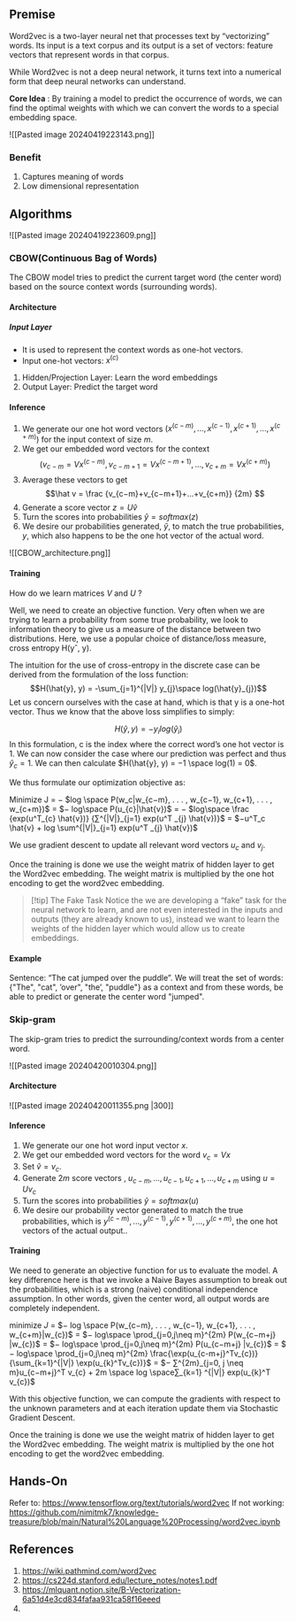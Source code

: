 ## Premise
Word2vec is a two-layer neural net that processes text by “vectorizing” words. Its input is a text corpus and its output is a set of vectors: feature vectors that represent words in that corpus. 

While Word2vec is not a deep neural network, it turns text into a numerical form that deep neural networks can understand.

**Core Idea** : By training a model to predict the occurrence of words, we can find the optimal weights with which we can convert the words to a special embedding space.

![[Pasted image 20240419223143.png]]
### Benefit
1. Captures meaning of words
2. Low dimensional representation

## Algorithms

![[Pasted image 20240419223609.png]]

### CBOW(Continuous Bag of Words)
The CBOW model tries to predict the current target word (the center word) based on the source context words (surrounding words).

#### Architecture
##### Input Layer
- It is used to represent the context words as one-hot vectors.
- Input one-hot vectors: $x^{(c)}$


1. Hidden/Projection Layer: Learn the word embeddings
2. Output Layer: Predict the target word
#### Inference
1. We generate our one hot word vectors $(x^{(c−m)} , . . . , x^{(c−1)} , x^{(c+1)} , . . . , x^{(c+m)} )$ for the input context of size $m$. 
2. We get our embedded word vectors for the context $$(v_{c−m} = Vx^ {(c−m)} , v_{c−m+1} = Vx^{(c−m+1)} , . . ., v_{c+m} = Vx ^{(c+m)})$$
3. Average these vectors to get $$\hat v = \frac {v_{c−m}+v_{c−m+1}+...+v_{c+m}} {2m} $$
4. Generate a score vector $z = U\hat v$
5. Turn the scores into probabilities $\hat y = softmax(z)$
6. We desire our probabilities generated, $\hat{y}$, to match the true probabilities, $y$, which also happens to be the one hot vector of the actual word. 

![[CBOW_architecture.png]]
#### Training
How do we learn matrices $V$ and $U$ ?

Well, we need to create an objective function. Very often when we
are trying to learn a probability from some true probability, we look
to information theory to give us a measure of the distance between
two distributions. Here, we use a popular choice of distance/loss
measure, cross entropy H(yˆ, y).

The intuition for the use of cross-entropy in the discrete case can
be derived from the formulation of the loss function:
$$H(\hat{y}, y) = -\sum_{j=1}^{|V|} y_{j}\space log(\hat{y}_{j})$$
Let us concern ourselves with the case at hand, which is that y is
a one-hot vector. Thus we know that the above loss simplifies to
simply:

$$H(\hat{y}, y) = −y_{i} log(\hat{y}_i)$$
In this formulation, c is the index where the correct word’s one hot vector is 1. We can now consider the case where our prediction was perfect and thus $\hat{y}_c = 1$. We can then calculate $H(\hat{y}, y) = −1 \space log(1) = 0$. 

 We thus formulate our optimization objective as: 
 
 Minimize J
  = − $log \space P(w_c|w_{c−m}, . . . , w_{c−1}, w_{c+1}, . . . , w_{c+m})$
  = $− log\space P(u_{c}|\hat{v})$ 
  = − $log\space \frac {exp(u^T_{c} \hat{v})} {∑^{|V|}_{j=1} exp(u^T _{j} \hat{v})}$
  = $−u^T_c \hat{v} + log \sum^{|V|}_{j=1} exp(u^T _{j} \hat{v})$

We use gradient descent to update all relevant word vectors $u_c$ and $v_j$.

Once the training is done we use the weight matrix of hidden layer to get the Word2vec embedding. The weight matrix is multiplied by the one hot encoding to get the word2vec embedding.

>[!tip] The Fake Task
> Notice the we are developing a “fake” task for the neural network to learn, and are not even interested in the inputs and outputs (they are already known to us), instead we want to learn the weights of the hidden layer which would allow us to create embeddings.

#### Example
Sentence: “The cat jumped over the puddle”. We will treat the set of words: {"The", "cat", ’over", "the’, "puddle"} as a context and from these words, be able to predict or generate the center word "jumped".

### Skip-gram
The skip-gram tries to predict the surrounding/context words from a center word. 

![[Pasted image 20240420010304.png]]

#### Architecture
![[Pasted image 20240420011355.png |300]]

#### Inference
1. We generate our one hot word input vector $x$. 
2. We get our embedded word vectors for the word $v_{c} = Vx$
3. Set $\hat v = v_c$.
4. Generate $2m$ score vectors , $u_{c−m}, . . . , u_{c−1}, u_{c+1}, . . . , u_{c+m}$ using $u = Uv_c$
5. Turn the scores into probabilities $\hat y = softmax(u)$
6. We desire our probability vector generated to match the true probabilities, which is $y^{(c−m)} , . . . , y^{(c−1)} , y^{(c+1)} , . . . , y ^{(c+m)}$, the one hot vectors of the actual output.. 

#### Training
We need to generate an objective function for us to evaluate the model. A key difference here is that we invoke a Naive Bayes assumption to break out the probabilities, which is a strong (naive) conditional independence assumption. In other words, given the center word, all output words are completely independent.

minimize $J$ 
= $− log \space P(w_{c−m}, . . . , w_{c−1}, w_{c+1}, . . . , w_{c+m}|w_{c})$
= $− log\space \prod_{j=0,j\neq m}^{2m} P(w_{c−m+j} |w_{c})$ 
= $− log\space \prod_{j=0,j\neq m}^{2m} P(u_{c−m+j} |v_{c})$ 
= $− log\space \prod_{j=0,j\neq m}^{2m} \frac{\exp(u_{c-m+j}^Tv_{c})}{\sum_{k=1}^{|V|} \exp(u_{k}^Tv_{c})}$
= $− ∑^{2m}_{j=0, j \neq m}u_{c−m+j}^T v_{c} + 2m \space log \space∑_{k=1} ^{|V|} exp(u_{k}^T v_{c})$

With this objective function, we can compute the gradients with respect to the unknown parameters and at each iteration update them via Stochastic Gradient Descent.

Once the training is done we use the weight matrix of hidden layer to get the Word2vec embedding. The weight matrix is multiplied by the one hot encoding to get the word2vec embedding.

## Hands-On
Refer to: https://www.tensorflow.org/text/tutorials/word2vec 
If not working: https://github.com/nimitmk7/knowledge-treasure/blob/main/Natural%20Language%20Processing/word2vec.ipynb

## References
1. https://wiki.pathmind.com/word2vec
2. https://cs224d.stanford.edu/lecture_notes/notes1.pdf
3. https://mlquant.notion.site/B-Vectorization-6a51d4e3cd834fafaa931ca58f16eeed
4. 
